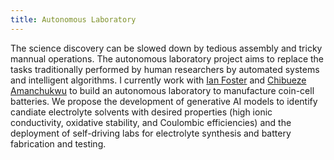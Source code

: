 ```yaml
---
title: Autonomous Laboratory
---
```


The science discovery can be slowed down by tedious assembly and tricky mannual operations. The autonomous laboratory project aims to replace the tasks traditionally performed by human researchers by automated systems and intelligent algorithms. I currently work with [Ian Foster](https://cs.uchicago.edu/people/ian-foster/) and [Chibueze Amanchukwu](https://pme.uchicago.edu/faculty/chibueze-amanchukwu) to build an autonomous laboratory to manufacture coin-cell batteries. We propose the development of generative AI models to identify candiate electrolyte solvents with desired properties (high ionic conductivity, oxidative stability, and Coulombic efficiencies) and the deployment of self-driving labs for electrolyte synthesis and battery fabrication and testing.